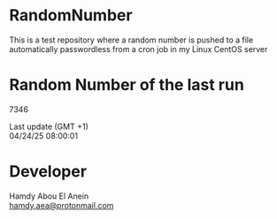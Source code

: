 # RandomNumber    
This is a test repository where a random number is pushed to a file automatically passwordless from a cron job in my Linux CentOS server    
# Random Number of the last run   
7346
      
Last update (GMT +1)    
04/24/25 08:00:01
# Developer    
Hamdy Abou El Anein   
hamdy.aea@protonmail.com
